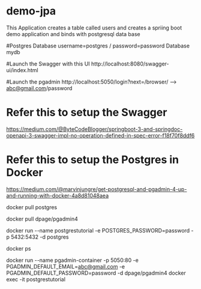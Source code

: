 # demo-jpa

This Application creates a table called users and creates a spriing boot demo application and binds with postgresql data base

#Postgres Database 
username=postgres / password=password  Database mydb 

#Launch the Swagger with this UI 
http://localhost:8080/swagger-ui/index.html

#Launch the pgadmin 
http://localhost:5050/login?next=/browser/  --> abc@gmail.com/password

# Refer this to setup the Swagger 
https://medium.com/@ByteCodeBlogger/springboot-3-and-springdoc-openapi-3-swagger-impl-no-operation-defined-in-spec-error-f18f70f8ddf6

# Refer this to setup the Postgres in Docker 
https://medium.com/@marvinjungre/get-postgresql-and-pgadmin-4-up-and-running-with-docker-4a8d81048aea

docker pull postgres

docker pull dpage/pgadmin4

docker run --name postgrestutorial -e POSTGRES_PASSWORD=password -p 5432:5432 -d postgres

docker ps


docker run --name pgadmin-container -p 5050:80 -e PGADMIN_DEFAULT_EMAIL=abc@gmail.com  -e PGADMIN_DEFAULT_PASSWORD=password -d dpage/pgadmin4
docker exec -it postgrestutorial 

